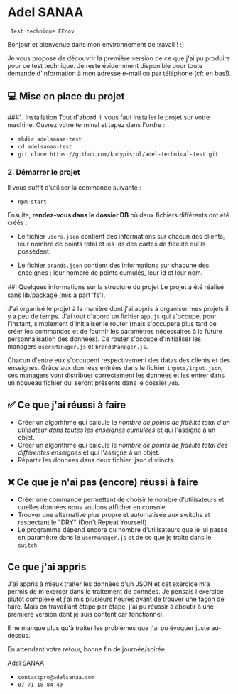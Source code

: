 # Adel SANAA
` Test technique EEnov`

Bonjour et bienvenue dans mon environnement de travail ! :)

Je vous propose de découvrir la première version de ce que j'ai pu produire pour ce test technique. Je reste évidemment disponible pour toute demande d'information à mon adresse e-mail ou par téléphone (cf: en bas!).

## 💻 Mise en place du projet
###1. Installation
Tout d'abord, il vous faut installer le projet sur votre machine. Ouvrez votre terminal et tapez dans l'ordre :
- `mkdir adelsanaa-test`
- `cd adelsanaa-test`
- `git clone https://github.com/kodypistol/adel-technical-test.git`

### 2. Démarrer le projet
Il vous suffit d'utiliser la commande suivante :
- `npm start`

Ensuite, **rendez-vous dans le dossier DB** où deux fichiers différents ont été créés : 
- Le fichier `users.json` contient des informations sur chacun des clients, leur nombre de points total et les ids des cartes de fidélité qu'ils possèdent.


- Le fichier `brands.json` contient des informations sur chacune des enseignes : leur nombre de points cumulés, leur id et leur nom.

##ℹ️ Quelques informations sur la structure du projet
Le projet a été réalisé sans lib/package (mis à part 'fs').

J'ai organisé le projet à la manière dont j'ai appris à organiser mes projets il y a peu de temps. 
J'ai tout d'abord un fichier `app.js` qui s'occupe, pour l'instant, simplement d'initialiser le router (mais s'occupera plus tard de créer les commandes et de fournir les paramètres nécessaires à la future personnalisation des données). 
Ce router s'occupe d'initialiser les managers `usersManager.js` et `brandsManager.js`.

Chacun d'entre eux s'occupent respectivement des datas des clients et des enseignes. Grâce aux données entrées dans le fichier `inputs/input.json`, ces managers vont distribuer correctement les données et les entrer dans un nouveau fichier qui seront présents dans le dossier `/db`.

## ✅ Ce que j'ai réussi à faire
- Créer un algorithme qui calcule le _nombre de points de fidélité total d'un utilisateur dans toutes les enseignes cumulées_ et qui l'assigne à un objet.
- Créer un algorithme qui calcule le _nombre de points de fidélité total des différentes enseignes_ et qui l'assigne à un objet.
- Répartir les données dans deux fichier .json distincts.

## ❌ Ce que je n'ai pas (encore) réussi à faire
- Créer une commande permettant de choisir le nombre d'utilisateurs et quelles données nous voulons afficher en console.
- Trouver une alternative plus propre et automatisée aux switchs et respectant le "DRY" (Don't Repeat Yourself)
- Le programme dépend encore du nombre d'utilisateurs que je lui passe en paramètre dans le `userManager.js` et de ce que je traite dans le `switch`.

## Ce que j'ai appris
J'ai appris à mieux traiter les données d'un JSON et cet exercice m'a permis de m'exercer dans le traitement de données. Je pensais l'exercice plutôt complexe et j'ai mis plusieurs heures avant de trouver une façon de faire. 
Mais en travaillant étape par étape, j'ai pu réussir à aboutir à une première version dont je suis content car fonctionnel.

Il ne manque plus qu'à traiter les problèmes que j'ai pu évoquer juste au-dessus.

En attendant votre retour, 
bonne fin de journée/soirée.

Adel SANAA
- `contactpro@adelsanaa.com`
- `07 71 18 84 40`
